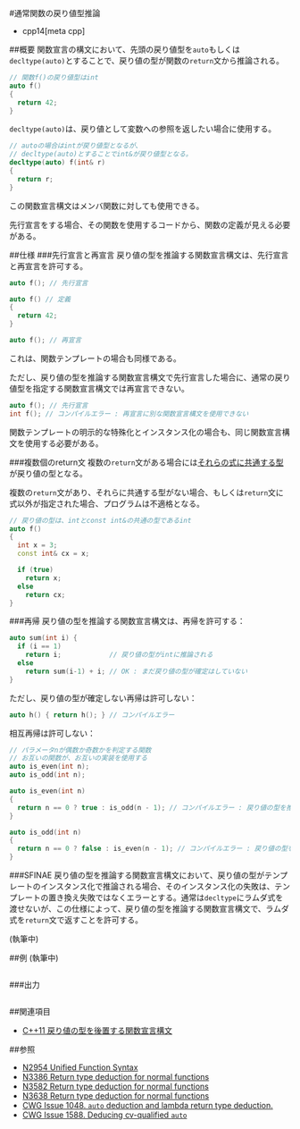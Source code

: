 #通常関数の戻り値型推論
* cpp14[meta cpp]

##概要
関数宣言の構文において、先頭の戻り値型を`auto`もしくは`decltype(auto)`とすることで、戻り値の型が関数の`return`文から推論される。

```cpp
// 関数f()の戻り値型はint
auto f()
{
  return 42;
}
```

`decltype(auto)`は、戻り値として変数への参照を返したい場合に使用する。

```cpp
// autoの場合はintが戻り値型となるが、
// decltype(auto)とすることでint&が戻り値型となる。
decltype(auto) f(int& r)
{
  return r;
}
```

この関数宣言構文はメンバ関数に対しても使用できる。

先行宣言をする場合、その関数を使用するコードから、関数の定義が見える必要がある。


##仕様
###先行宣言と再宣言
戻り値の型を推論する関数宣言構文は、先行宣言と再宣言を許可する。

```cpp
auto f(); // 先行宣言

auto f() // 定義
{
  return 42;
}

auto f(); // 再宣言
```

これは、関数テンプレートの場合も同様である。

ただし、戻り値の型を推論する関数宣言構文で先行宣言した場合に、通常の戻り値型を指定する関数宣言構文では再宣言できない。

```cpp
auto f(); // 先行宣言
int f(); // コンパイルエラー : 再宣言に別な関数宣言構文を使用できない
```

関数テンプレートの明示的な特殊化とインスタンス化の場合も、同じ関数宣言構文を使用する必要がある。


###複数個のreturn文
複数の`return`文がある場合には[それらの式に共通する型](/reference/type_traits/common_type.md)が戻り値の型となる。

複数の`return`文があり、それらに共通する型がない場合、もしくは`return`文に式以外が指定された場合、プログラムは不適格となる。

```cpp
// 戻り値の型は、intとconst int&の共通の型であるint
auto f()
{
  int x = 3;
  const int& cx = x;

  if (true)
    return x;
  else
    return cx;
}
```


###再帰
戻り値の型を推論する関数宣言構文は、再帰を許可する：

```cpp
auto sum(int i) {
  if (i == 1)
    return i;            // 戻り値の型がintに推論される
  else
    return sum(i-1) + i; // OK : まだ戻り値の型が確定はしていない
}
```

ただし、戻り値の型が確定しない再帰は許可しない：

```cpp
auto h() { return h(); } // コンパイルエラー
```

相互再帰は許可しない：

```cpp
// パラメータnが偶数か奇数かを判定する関数
// お互いの関数が、お互いの実装を使用する
auto is_even(int n);
auto is_odd(int n);

auto is_even(int n)
{
  return n == 0 ? true : is_odd(n - 1); // コンパイルエラー : 戻り値の型を推論できない
}

auto is_odd(int n)
{
  return n == 0 ? false : is_even(n - 1); // コンパイルエラー : 戻り値の型を推論できない
}
```


###SFINAE
戻り値の型を推論する関数宣言構文において、戻り値の型がテンプレートのインスタンス化で推論される場合、そのインスタンス化の失敗は、テンプレートの置き換え失敗ではなくエラーとする。通常は`decltype`にラムダ式を渡せないが、この仕様によって、戻り値の型を推論する関数宣言構文で、ラムダ式を`return`文で返すことを許可する。


(執筆中)

##例
(執筆中)
```cpp
```


###出力
```
```


##関連項目
- [C++11 戻り値の型を後置する関数宣言構文](/lang/cpp11/trailing_return_types.md)


##参照
- [N2954 Unified Function Syntax](http://www.open-std.org/jtc1/sc22/wg21/docs/papers/2009/n2954.html)
- [N3386 Return type deduction for normal functions](http://www.open-std.org/jtc1/sc22/wg21/docs/papers/2012/n3386.html)
- [N3582 Return type deduction for normal functions](http://www.open-std.org/jtc1/sc22/wg21/docs/papers/2013/n3582.html)
- [N3638 Return type deduction for normal functions](http://www.open-std.org/jtc1/sc22/wg21/docs/papers/2013/n3638.html)
- [CWG Issue 1048. `auto` deduction and lambda return type deduction.](http://www.open-std.org/jtc1/sc22/wg21/docs/cwg_defects.html#1048)
- [CWG Issue 1588. Deducing cv-qualified `auto`](http://www.open-std.org/jtc1/sc22/wg21/docs/cwg_defects.html#1588)

